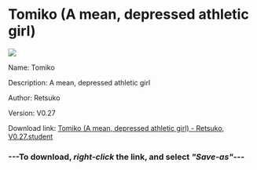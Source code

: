 # Tomiko (A mean, depressed athletic girl)

<img src = "https://raw.githubusercontent.com/Arbiter1223/Koukou-Gurashi-Custom-Students/master/Students/Files/Tomiko%20(A%20mean%2C%20depressed%20athletic%20girl).png">

Name: Tomiko

Description: A mean, depressed athletic girl

Author: Retsuko

Version: V0.27

Download link: <a href="https://raw.githubusercontent.com/Arbiter1223/Koukou-Gurashi-Custom-Students/master/Students/Files/Tomiko%20(A%20mean%2C%20depressed%20athletic%20girl)%20-%20Retsuko%2C%20V0.27.student">Tomiko (A mean, depressed athletic girl) - Retsuko, V0.27.student</a>

### ---**To download, _right-click_ the link, and select _"Save-as"_**---

